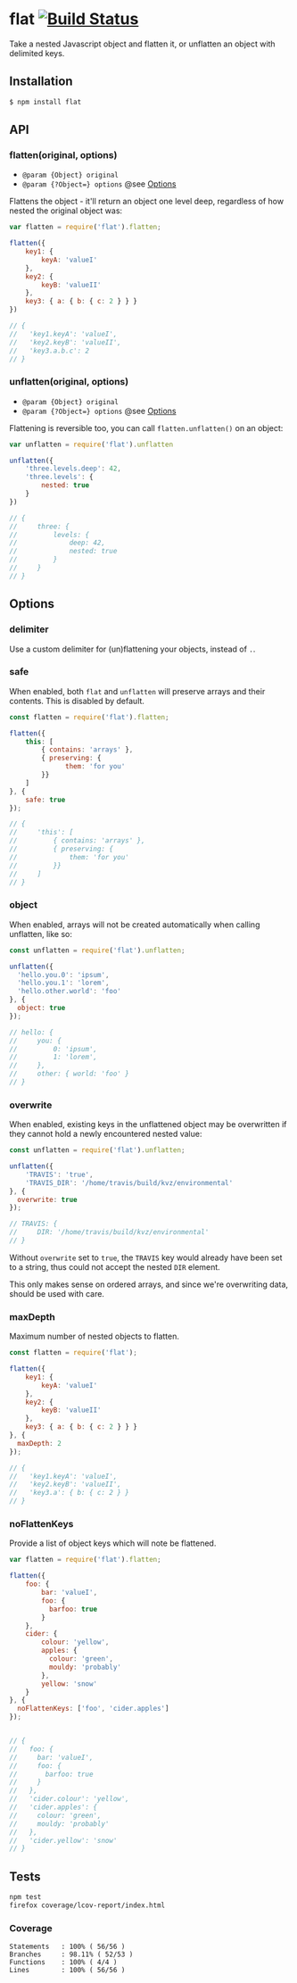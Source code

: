 # flat [![Build Status](https://secure.travis-ci.org/achselschweisz/flat.png?branch=master)](http://travis-ci.org/achselschweisz/flat)

Take a nested Javascript object and flatten it, or unflatten an object with delimited keys.

## Installation

```bash
$ npm install flat
```

## API

### flatten(original, options)

- `@param {Object} original`
- `@param {?Object=} options` @see [Options](#options)

Flattens the object - it'll return an object one level deep, regardless of how nested the original object was:

```javascript
var flatten = require('flat').flatten;

flatten({
    key1: {
        keyA: 'valueI'
    },
    key2: {
        keyB: 'valueII'
    },
    key3: { a: { b: { c: 2 } } }
})

// {
//   'key1.keyA': 'valueI',
//   'key2.keyB': 'valueII',
//   'key3.a.b.c': 2
// }
```

### unflatten(original, options)

- `@param {Object} original`
- `@param {?Object=} options` @see [Options](#options)

Flattening is reversible too, you can call `flatten.unflatten()` on an object:

```javascript
var unflatten = require('flat').unflatten

unflatten({
    'three.levels.deep': 42,
    'three.levels': {
        nested: true
    }
})

// {
//     three: {
//         levels: {
//             deep: 42,
//             nested: true
//         }
//     }
// }
```

## []()Options

### delimiter

Use a custom delimiter for (un)flattening your objects, instead of `.`.

### safe

When enabled, both `flat` and `unflatten` will preserve arrays and their contents. This is disabled by default.

```javascript
const flatten = require('flat').flatten;

flatten({
    this: [
        { contains: 'arrays' },
        { preserving: {
              them: 'for you'
        }}
    ]
}, {
    safe: true
});

// {
//     'this': [
//         { contains: 'arrays' },
//         { preserving: {
//             them: 'for you'
//         }}
//     ]
// }
```

### object

When enabled, arrays will not be created automatically when calling unflatten, like so:

```javascript
const unflatten = require('flat').unflatten;

unflatten({
  'hello.you.0': 'ipsum',
  'hello.you.1': 'lorem',
  'hello.other.world': 'foo'
}, {
  object: true
});

// hello: {
//     you: {
//         0: 'ipsum',
//         1: 'lorem',
//     },
//     other: { world: 'foo' }
// }
```

### overwrite

When enabled, existing keys in the unflattened object may be overwritten if they cannot hold a newly encountered nested value:

```javascript
const unflatten = require('flat').unflatten;

unflatten({
    'TRAVIS': 'true',
    'TRAVIS_DIR': '/home/travis/build/kvz/environmental'
}, {
  overwrite: true
});

// TRAVIS: {
//     DIR: '/home/travis/build/kvz/environmental'
// }
```

Without `overwrite` set to `true`, the `TRAVIS` key would already have been set to a string, thus could not accept the nested `DIR` element.

This only makes sense on ordered arrays, and since we're overwriting data, should be used with care.

### maxDepth

Maximum number of nested objects to flatten.

```javascript
const flatten = require('flat');

flatten({
    key1: {
        keyA: 'valueI'
    },
    key2: {
        keyB: 'valueII'
    },
    key3: { a: { b: { c: 2 } } }
}, {
  maxDepth: 2
});

// {
//   'key1.keyA': 'valueI',
//   'key2.keyB': 'valueII',
//   'key3.a': { b: { c: 2 } }
// }
```

### noFlattenKeys

Provide a list of object keys which will note be flattened.

```javascript
var flatten = require('flat').flatten;

flatten({
    foo: {
        bar: 'valueI',
        foo: {
          barfoo: true
        }
    },
    cider: {
        colour: 'yellow',
        apples: {
          colour: 'green',
          mouldy: 'probably'
        },
        yellow: 'snow'
    }
}, {
  noFlattenKeys: ['foo', 'cider.apples']
});


// {
//   foo: {
//     bar: 'valueI',
//     foo: {
//       barfoo: true
//     }
//   },
//   'cider.colour': 'yellow',
//   'cider.apples': {
//     colour: 'green',
//     mouldy: 'probably'
//   },
//   'cider.yellow': 'snow'
// }
```

## Tests

```bash
npm test
firefox coverage/lcov-report/index.html
```

### Coverage

```
Statements   : 100% ( 56/56 )
Branches     : 98.11% ( 52/53 )
Functions    : 100% ( 4/4 )
Lines        : 100% ( 56/56 )
```
